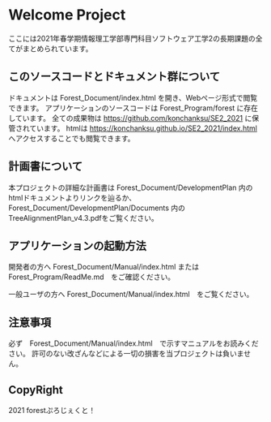 # Welcome Project
ここには2021年春学期情報理工学部専門科目ソフトウェア工学2の長期課題の全てがまとめられています。

## このソースコードとドキュメント群について
ドキュメントは Forest_Document/index.html を開き、Webページ形式で閲覧できます。
アプリケーションのソースコードは Forest_Program/forest に存在しています。
全ての成果物は https://github.com/konchanksu/SE2_2021 に保管されています。
htmlは https://konchanksu.github.io/SE2_2021/index.html へアクセスすることでも閲覧できます。

## 計画書について
本プロジェクトの詳細な計画書は Forest_Document/DevelopmentPlan 内のhtmlドキュメントよりリンクを辿るか、Forest_Document/DevelopmentPlan/Documents 内のTreeAlignmentPlan_v4.3.pdfをご覧ください。

## アプリケーションの起動方法
開発者の方へ
Forest_Document/Manual/index.html または Forest_Program/ReadMe.md　をご確認ください。

一般ユーザの方へ
Forest_Document/Manual/index.html　をご覧ください。

## 注意事項
必ず　Forest_Document/Manual/index.html　で示すマニュアルをお読みください。
許可のない改ざんなどによる一切の損害を当プロジェクトは負いません。

## CopyRight
2021 forestぷろじぇくと！
